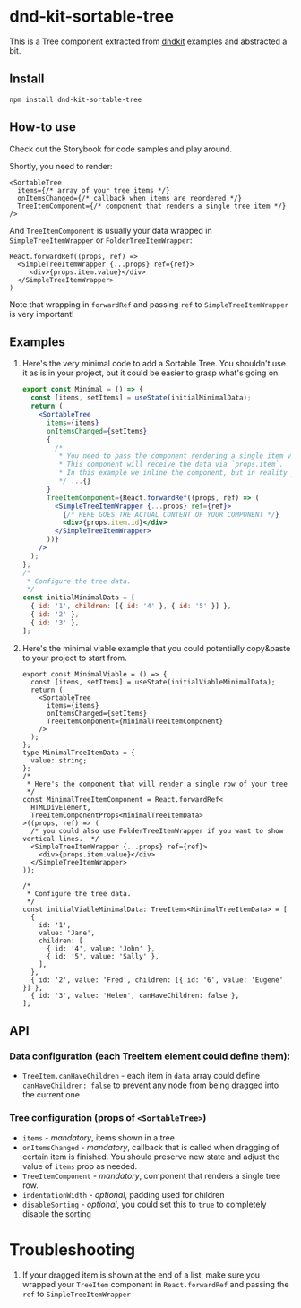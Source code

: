 # dnd-kit-sortable-tree

This is a Tree component extracted from [dndkit](https://github.com/clauderic/dnd-kit) examples and abstracted a bit.

## Install

    npm install dnd-kit-sortable-tree

## How-to use

Check out the Storybook for code samples and play around.

Shortly, you need to render: 
```tsx
<SortableTree 
  items={/* array of your tree items */}
  onItemsChanged={/* callback when items are reordered */}
  TreeItemComponent={/* component that renders a single tree item */}
/>
```
And `TreeItemComponent` is usually your data wrapped in `SimpleTreeItemWrapper` or `FolderTreeItemWrapper`:
```tsx
React.forwardRef((props, ref) => 
  <SimpleTreeItemWrapper {...props} ref={ref}>
     <div>{props.item.value}</div>
  </SimpleTreeItemWrapper>
)
```
Note that wrapping in `forwardRef` and passing `ref` to `SimpleTreeItemWrapper` is very important!

## Examples
1. Here's the very minimal code to add a Sortable Tree. You shouldn't use it as is in your project, but it could be easier to grasp what's going on.
    ```jsx
    export const Minimal = () => {
      const [items, setItems] = useState(initialMinimalData);
      return (
        <SortableTree
          items={items}
          onItemsChanged={setItems}
          {
            /*
             * You need to pass the component rendering a single item via TreeItemComponent props.
             * This component will receive the data via `props.item`.
             * In this example we inline the component, but in reality you should extract it into a const.
             */ ...{}
          }
          TreeItemComponent={React.forwardRef((props, ref) => (
            <SimpleTreeItemWrapper {...props} ref={ref}>
              {/* HERE GOES THE ACTUAL CONTENT OF YOUR COMPONENT */}
              <div>{props.item.id}</div>
            </SimpleTreeItemWrapper>
          ))}
        />
      );
    };
    /*
     * Configure the tree data.
     */
    const initialMinimalData = [
      { id: '1', children: [{ id: '4' }, { id: '5' }] },
      { id: '2' },
      { id: '3' },
    ];
    ```
2. Here's the minimal viable example that you could potentially copy&paste to your project to start from.
    ```tsx
    export const MinimalViable = () => {
      const [items, setItems] = useState(initialViableMinimalData);
      return (
        <SortableTree
          items={items}
          onItemsChanged={setItems}
          TreeItemComponent={MinimalTreeItemComponent}
        />
      );
    };
    type MinimalTreeItemData = {
      value: string;
    };
    /*
     * Here's the component that will render a single row of your tree
     */
    const MinimalTreeItemComponent = React.forwardRef<
      HTMLDivElement,
      TreeItemComponentProps<MinimalTreeItemData>
    >((props, ref) => (
      /* you could also use FolderTreeItemWrapper if you want to show vertical lines.  */
      <SimpleTreeItemWrapper {...props} ref={ref}>
        <div>{props.item.value}</div>
      </SimpleTreeItemWrapper>
    ));
   
    /*
     * Configure the tree data.
     */
    const initialViableMinimalData: TreeItems<MinimalTreeItemData> = [
      {
        id: '1',
        value: 'Jane',
        children: [
          { id: '4', value: 'John' },
          { id: '5', value: 'Sally' },
        ],
      },
      { id: '2', value: 'Fred', children: [{ id: '6', value: 'Eugene' }] },
      { id: '3', value: 'Helen', canHaveChildren: false },
    ];
    ```
   
## API
### Data configuration (each TreeItem element could define them):
- `TreeItem.canHaveChildren` - each item in `data` array could define `canHaveChildren: false` to prevent any node from being dragged into the current one 

### Tree configuration (props of `<SortableTree>`)
- `items` - *mandatory*, items shown in a tree
- `onItemsChanged` - *mandatory*, callback that is called when dragging of certain item is finished. You should preserve new state and adjust the value of `items` prop as needed.
- `TreeItemComponent` - *mandatory*, component that renders a single tree row.
- `indentationWidth` - *optional*, padding used for children
- `disableSorting` - *optional*, you could set this to `true` to completely disable the sorting 

# Troubleshooting
1. If your dragged item is shown at the end of a list, make sure you wrapped your `TreeItem` component in `React.forwardRef` and passing the `ref` to `SimpleTreeItemWrapper`
